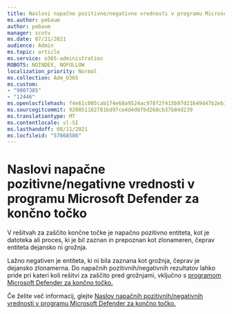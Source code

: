 ```yaml
---
title: Naslovi napačne pozitivne/negativne vrednosti v programu Microsoft Defender za končno točko
ms.author: pebaum
author: pebaum
manager: scotv
ms.date: 07/21/2021
audience: Admin
ms.topic: article
ms.service: o365-administration
ROBOTS: NOINDEX, NOFOLLOW
localization_priority: Normal
ms.collection: Adm_O365
ms.custom:
- "9007385"
- "12446"
ms.openlocfilehash: f4e61c085cab174e68a9524ac978f2f415b97d21649d47b2eb16f24abe83f828
ms.sourcegitcommit: 920051182781bd97ce4d4d6fbd268cb37b84d239
ms.translationtype: MT
ms.contentlocale: sl-SI
ms.lasthandoff: 08/11/2021
ms.locfileid: "57868586"
---
```

# <a name="address-false-positivesnegatives-in-microsoft-defender-for-endpoint"></a>Naslovi napačne pozitivne/negativne vrednosti v programu Microsoft Defender za končno točko

V rešitvah za zaščito končne točke je napačno pozitivno entiteta, kot je datoteka ali proces, ki je bil zaznan in prepoznan kot zlonameren, čeprav entiteta dejansko ni grožnja. 

Lažno negativen je entiteta, ki ni bila zaznana kot grožnja, čeprav je dejansko zlonamerna. Do napačnih pozitivnih/negativnih rezultatov lahko pride pri kateri koli rešitvi za zaščito pred grožnjami, vključno s [programom Microsoft Defender za končno točko.](https://docs.microsoft.com/microsoft-365/security/defender-endpoint/microsoft-defender-endpoint)

Če želite več informacij, glejte [Naslov napačnih pozitivnih/negativnih vrednosti v programu Microsoft Defender za končno točko.](https://docs.microsoft.com/microsoft-365/security/defender-endpoint/defender-endpoint-false-positives-negatives)
